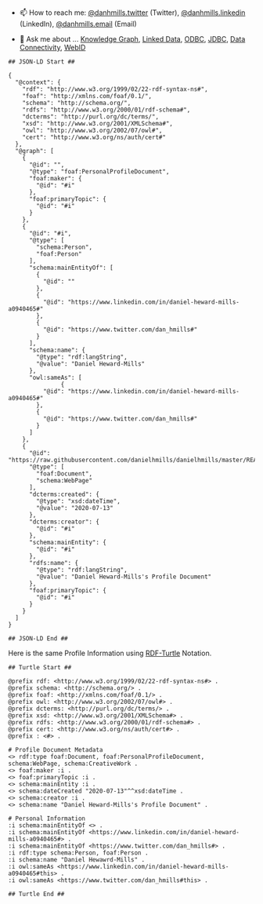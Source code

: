 - 📫 How to reach me: [@danhmills.twitter](http://twitter.com/dan_hmills#this) (Twitter), [@danhmills.linkedin](https://www.linkedin.com/in/daniel-heward-mills-a0940465#this) (LinkedIn), [@danhmills.email](mailto:didehen@openlinksw.com) (Email)

- 💬 Ask me about ... [Knowledge Graph](https://twitter.com/hashtag/KnowledgeGraph), [Linked Data](https://twitter.com/hashtag/LinkedData), [ODBC](https://twitter.com/hashtag/ODBC), [JDBC](https://twitter.com/hashtag/JDBC), [Data Connectivity](https://twitter.com/hashtag/DataConnectivity), [WebID](https://twitter.com/hashtag/WebID)
```
## JSON-LD Start ##

{
  "@context": {
    "rdf": "http://www.w3.org/1999/02/22-rdf-syntax-ns#",
    "foaf": "http://xmlns.com/foaf/0.1/",
    "schema": "http://schema.org/",
    "rdfs": "http://www.w3.org/2000/01/rdf-schema#",
    "dcterms": "http://purl.org/dc/terms/",
    "xsd": "http://www.w3.org/2001/XMLSchema#",
    "owl": "http://www.w3.org/2002/07/owl#",
    "cert": "http://www.w3.org/ns/auth/cert#"
  },
  "@graph": [
    {
      "@id": "",
      "@type": "foaf:PersonalProfileDocument",
      "foaf:maker": {
        "@id": "#i"
      },
      "foaf:primaryTopic": {
        "@id": "#i"
      }
    },
    {
      "@id": "#i",
      "@type": [
        "schema:Person",
        "foaf:Person"
      ],
      "schema:mainEntityOf": [
        {
          "@id": ""
        },
        {
          "@id": "https://www.linkedin.com/in/daniel-heward-mills-a0940465#"
        },
        {
          "@id": "https://www.twitter.com/dan_hmills#"
        }
      ],
      "schema:name": {
        "@type": "rdf:langString",
        "@value": "Daniel Heward-Mills"
      },
      "owl:sameAs": [
               {
          "@id": "https://www.linkedin.com/in/daniel-heward-mills-a0940465#"
        },
        {
          "@id": "https://www.twitter.com/dan_hmills#"
        }
      ]
    },
    {
      "@id": "https://raw.githubusercontent.com/danielhmills/danielhmills/master/README.md#this",
      "@type": [
        "foaf:Document",
        "schema:WebPage"
      ],
      "dcterms:created": {
        "@type": "xsd:dateTime",
        "@value": "2020-07-13"
      },
      "dcterms:creator": {
        "@id": "#i"
      },
      "schema:mainEntity": {
        "@id": "#i"
      },
      "rdfs:name": {
        "@type": "rdf:langString",
        "@value": "Daniel Heward-Mills's Profile Document"
      },
      "foaf:primaryTopic": {
        "@id": "#i"
      }
    }
  ]
}

## JSON-LD End ##
```


Here is the same Profile Information using [RDF-Turtle](https://medium.com/openlink-software-blog/simple-linked-data-deployment-tutorial-a532e568c82f) Notation. 

```
## Turtle Start ##

@prefix rdf: <http://www.w3.org/1999/02/22-rdf-syntax-ns#> .
@prefix schema: <http://schema.org/> .
@prefix foaf: <http://xmlns.com/foaf/0.1/> .
@prefix owl: <http://www.w3.org/2002/07/owl#> .
@prefix dcterms: <http://purl.org/dc/terms/> .
@prefix xsd: <http://www.w3.org/2001/XMLSchema#> .
@prefix rdfs: <http://www.w3.org/2000/01/rdf-schema#> .
@prefix cert: <http://www.w3.org/ns/auth/cert#> . 
@prefix : <#> . 

# Profile Document Metadata
<> rdf:type foaf:Document, foaf:PersonalProfileDocument, schema:WebPage, schema:CreativeWork .
<> foaf:maker :i .
<> foaf:primaryTopic :i .
<> schema:mainEntity :i .
<> schema:dateCreated "2020-07-13"^^xsd:dateTime .
<> schema:creator :i .
<> schema:name "Daniel Heward-Mills's Profile Document" .

# Personal Information 
:i schema:mainEntityOf <> .
:i schema:mainEntityOf <https://www.linkedin.com/in/daniel-heward-mills-a0940465#> .
:i schema:mainEntityOf <https://www.twitter.com/dan_hmills#> .
:i rdf:type schema:Person, foaf:Person .
:i schema:name "Daniel Hewawrd-Mills" .
:i owl:sameAs <https://www.linkedin.com/in/daniel-heward-mills-a0940465#this> .
:i owl:sameAs <https://www.twitter.com/dan_hmills#this> .

## Turtle End ##
```
